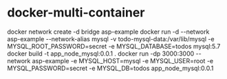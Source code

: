 # docker-multi-container

docker network create -d bridge asp-example
docker run -d --network asp-example --network-alias mysql -v todo-mysql-data:/var/lib/mysql -e MYSQL_ROOT_PASSWORD=secret -e MYSQL_DATABASE=todos mysql:5.7
docker build -t app_node_mysql:0.0.1 .
docker run -dp 3000:3000 --network asp-example -e MYSQL_HOST=mysql -e MYSQL_USER=root -e MYSQL_PASSWORD=secret -e MYSQL_DB=todos app_node_mysql:0.0.1
